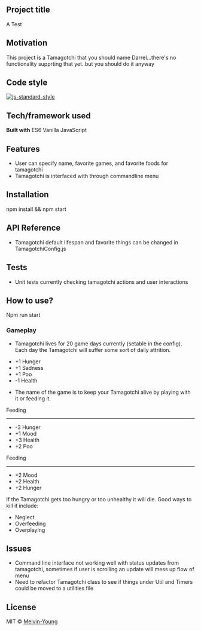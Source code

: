 ## Project title

A Test

## Motivation

This project is a Tamagotchi that you should name Darrel...there's no functionality supprting that yet..but you should do it anyway

## Code style

[![js-standard-style](https://img.shields.io/badge/code%20style-standard-brightgreen.svg?style=flat)](https://github.com/feross/standard)

## Tech/framework used

<b>Built with</b>
ES6 Vanilla JavaScript

## Features

- User can specify name, favorite games, and favorite foods for tamagotchi
- Tamagotchi is interfaced with through commandline menu

## Installation

npm install && npm start

## API Reference

- Tamagotchi default lifespan and favorite things can be changed in TamagotchiConfig.js

## Tests

- Unit tests currently checking tamagotchi actions and user interactions

## How to use?

Npm run start

### Gameplay

- Tamagotchi lives for 20 game days currently (setable in the config). Each day the Tamagotchi will suffer some sort of daily attrition. 
* +1 Hunger
* +1 Sadness
*	+1 Poo
* -1 Health

- The name of the game is to keep your Tamagotchi alive by playing with it or feeding it.

Feeding
_______
* -3 Hunger
* +1 Mood
* +3 Health
* +2 Poo

Feeding
_______
* +2 Mood
* +2 Health
* +2 Hunger

If the Tamagotchi gets too hungry or too unhealthy it will die. Good ways to kill it include:
* Neglect
* Overfeeding
* Overplaying
## Issues

- Command line interface not working well with status updates from tamagotchi, sometimes if user is scrolling an update will mess up flow of menu
- Need to refactor Tamagotchi class to see if things under Util and Timers could be moved to a utilities file

## License

MIT © [Melvin-Young]()
